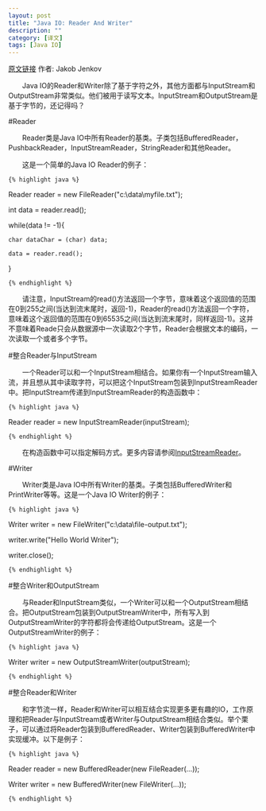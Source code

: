 ```yaml
---
layout: post
title: "Java IO: Reader And Writer"
description: ""
category: [译文]
tags: [Java IO]
---
```

<link rel="stylesheet" href="{{ site.baseurl }}/css/pygments.css">

[原文链接](http://tutorials.jenkov.com/java-io/readers-writers.html) 作者: Jakob Jenkov

　　Java IO的Reader和Writer除了基于字符之外，其他方面都与InputStream和OutputStream非常类似。他们被用于读写文本。InputStream和OutputStream是基于字节的，还记得吗？

<!-- more -->

#Reader

　　Reader类是Java IO中所有Reader的基类。子类包括BufferedReader，PushbackReader，InputStreamReader，StringReader和其他Reader。

　　这是一个简单的Java IO Reader的例子：

    {% highlight java %}

Reader reader = new FileReader("c:\\data\\myfile.txt");

int data = reader.read();

while(data != -1){

    char dataChar = (char) data;

    data = reader.read();

}

    {% endhighlight %}

　　请注意，InputStream的read()方法返回一个字节，意味着这个返回值的范围在0到255之间(当达到流末尾时，返回-1)，Reader的read()方法返回一个字符，意味着这个返回值的范围在0到65535之间(当达到流末尾时，同样返回-1)。这并不意味着Reade只会从数据源中一次读取2个字节，Reader会根据文本的编码，一次读取一个或者多个字节。

#整合Reader与InputStream

　　一个Reader可以和一个InputStream相结合。如果你有一个InputStream输入流，并且想从其中读取字符，可以把这个InputStream包装到InputStreamReader中。把InputStream传递到InputStreamReader的构造函数中：

    {% highlight java %}

Reader reader = new InputStreamReader(inputStream);

    {% endhighlight %}

　　在构造函数中可以指定解码方式。更多内容请参阅[InputStreamReader](http://tutorials.jenkov.com/java-io/inputstreamreader.html)。

#Writer

　　Writer类是Java IO中所有Writer的基类。子类包括BufferedWriter和PrintWriter等等。这是一个Java IO Writer的例子：

    {% highlight java %}

Writer writer = new FileWriter("c:\\data\\file-output.txt"); 

writer.write("Hello World Writer"); 

writer.close();

    {% endhighlight %}

#整合Writer和OutputStream

　　与Reader和InputStream类似，一个Writer可以和一个OutputStream相结合。把OutputStream包装到OutputStreamWriter中，所有写入到OutputStreamWriter的字符都将会传递给OutputStream。这是一个OutputStreamWriter的例子：

    {% highlight java %}

Writer writer = new OutputStreamWriter(outputStream);

    {% endhighlight %}

#整合Reader和Writer

　　和字节流一样，Reader和Writer可以相互结合实现更多更有趣的IO，工作原理和把Reader与InputStream或者Writer与OutputStream相结合类似。举个栗子，可以通过将Reader包装到BufferedReader、Writer包装到BufferedWriter中实现缓冲。以下是例子：

    {% highlight java %}

Reader reader = new BufferedReader(new FileReader(...));

Writer writer = new BufferedWriter(new FileWriter(...));

    {% endhighlight %}
